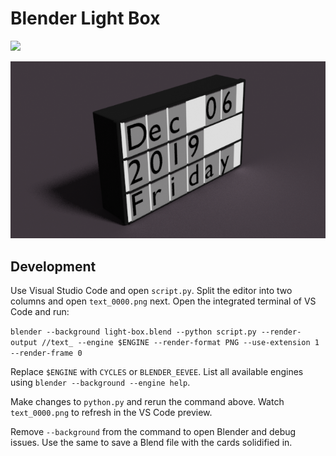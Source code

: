 # Blender Light Box

![](https://github.com/tomashubelbauer/blender-light-box/workflows/render/badge.svg)

![](text_0000.png)

## Development

Use Visual Studio Code and open `script.py`.
Split the editor into two columns and open `text_0000.png` next.
Open the integrated terminal of VS Code and run:

`blender --background light-box.blend --python script.py --render-output //text_ --engine $ENGINE --render-format PNG --use-extension 1 --render-frame 0`

Replace `$ENGINE` with `CYCLES` or `BLENDER_EEVEE`.
List all available engines using `blender --background --engine help`.

Make changes to `python.py` and rerun the command above.
Watch `text_0000.png` to refresh in the VS Code preview.

Remove `--background` from the command to open Blender and debug issues.
Use the same to save a Blend file with the cards solidified in.

